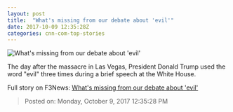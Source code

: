 ```yaml
---
layout: post
title:  "What's missing from our debate about 'evil'"
date: 2017-10-09 12:35:28Z
categories: cnn-com-top-stories
---
```


![What's missing from our debate about 'evil'](http://i2.cdn.cnn.com/cnnnext/dam/assets/171006114048-debate-evil-super-tease.jpg)

The day after the massacre in Las Vegas, President Donald Trump used the word "evil" three times during a brief speech at the White House.


Full story on F3News: [What's missing from our debate about 'evil'](http://www.f3nws.com/n/bW3RCC)

> Posted on: Monday, October 9, 2017 12:35:28 PM
